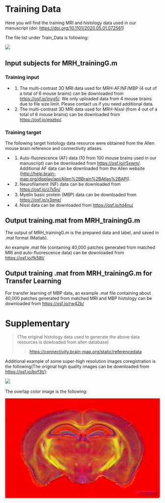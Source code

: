 # Training Data 

Here you will find the training MRI and histology data used in our manuscript (doi: https://doi.org/10.1101/2020.05.01.072561)

The file list under Train_Data is following:

![](https://github.com/liangzifei/MRH_net_submit/blob/main/image/TrainFoder_tree.jpg)


## Input subjects for MRH_trainingG.m
### Training input
- 1. The multi-contrast 3D MRI data used for MRH-AF/NF/MBP (4 out of a total of 6 mouse brains) can be downloaded from https://osf.io/jnvg5/. We only uploaded data from 4 mouse brains due to file size limit. Please contact us if you need additional data. 

- 2. The multi-contrast 3D MRI data used for MRH-Nissl (from 4 out of a total of 6 mouse brains) can be downloaded from https://osf.io/eqzbp/.

### Training target
The following target histology data resource were obtained from the Allen mouse brain reference and connectivity atlases. 

- 1. Auto-fluorescence (AF) data (10 from 100 mouse brains used in our manuscript) can be downloaded from https://osf.io/r5xwm/. Additional AF data can be downloaded from the Allen website (http://help.brain-map.org/display/api/Allen%2BBrain%2BAtlas%2BAPI).

- 2. Neurofilament (NF) data can be downloaded from https://osf.io/z7s5n/

- 3. Myelin basic protein (MBP) data can be downloaded from https://osf.io/x3qne/

- 4. Nissl data can be downloaded from https://osf.io/td4nu/


## Output training.mat from MRH_trainingG.m
The output of MRH_trainingG.m is the prepared data and label, and saved in .mat format (Matlab). 

An example .mat file (containing 40,000 patches generated from matched MRI and auto-fluorescence data) can be downloaded from https://osf.io/fk58t/

## Output training .mat from MRH_trainingG.m for Transfer Learning
For transfer learning of MBP data, an example .mat file containing about 40,000 patches generated from matched MRI and MBP histology can be downloaded from https://osf.io/rw42b/


# Supplementary 


> (The original histology data used to generate the above data resources is dowloaded from allen database)
>> https://connectivity.brain-map.org/static/referencedata

Additional example of some super-high resolution images coregistration is the following(The original high quality images can be downloaded from https://osf.io/bvf3t/):

![](https://github.com/liangzifei/MRH_net_submit/blob/main/image/Image_Supp.jpg)

The overlap color image is the following:

![](https://github.com/liangzifei/MRH-Net/blob/main/image/BlueNissl-FA-GrayNissl_small.jpg)

